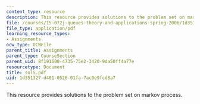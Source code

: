 ```yaml
---
content_type: resource
description: This resource provides solutions to the problem set on markov process.
file: /courses/15-072j-queues-theory-and-applications-spring-2006/1d351327d401052601fa7ac0e9fcd8a7_sol5.pdf
file_type: application/pdf
learning_resource_types:
- Assignments
ocw_type: OCWFile
parent_title: Assignments
parent_type: CourseSection
parent_uid: 8f191600-4735-75e2-3420-9da50ff4a77e
resourcetype: Document
title: sol5.pdf
uid: 1d351327-d401-0526-01fa-7ac0e9fcd8a7
---
```

This resource provides solutions to the problem set on markov process.


